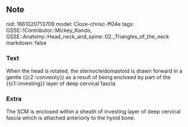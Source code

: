 ## Note
nid: 1661020713709
model: Cloze-chrisc-ff04e
tags: GSSE::!Contributor::Mickey_Kondo, GSSE::Anatomy::Head_neck_and_spine::02._Triangles_of_the_neck
markdown: false

### Text
<div>
  When the head is rotated, the sternocleidomastoid is drawn
  forward in a gentle {{c2::convexity}} as a result of being
  enclosed by part of the {{c1::investing}} layer of deep cervical
  fascia
</div>

### Extra
The SCM is enclosed within a sheath of investing layer of deep cervical fascia which is attached anteriorly to the hyoid bone.
